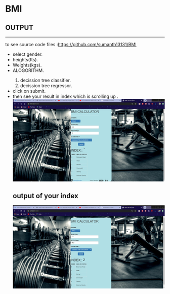 # BMI
<h2> OUTPUT</h2><hr>
<p>to see source code files :<a href='https://github.com/sumanth13131/BMI' sytle="'target'='_blank';">https://github.com/sumanth13131/BMI</a></p>
<ul>
<li>select gender. </li>
<li>heights(fts).</li>
<li>Weights(kgs).</li>
<li>ALOGORITHM.</li>
<ol>
<li>decission tree classifier.</li>
<li>decission tree regressor.</li>
</ol>
<li>click on submit.</li>
<li>then see your result in index which is scrolling up .</li>
<img src='https://github.com/sumanth13131/BMI/blob/master/1.jpg'></img>
<h2>output of your index</h2>
<img src='https://github.com/sumanth13131/BMI/blob/master/2.jpg'</img>
